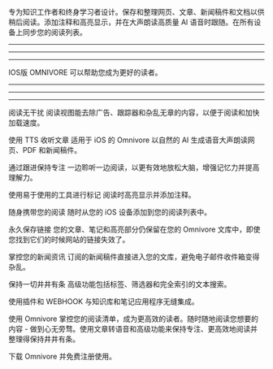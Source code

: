专为知识工作者和终身学习者设计。保存和整理网页、文章、新闻稿件和文档以供稍后阅读。添加注释和高亮显示，并在大声朗读高质量 Al 语音时跟随。在所有设备上同步您的阅读列表。

------------------------------------
------------------------------------
------------------
IOS版 OMNIVORE 可以帮助您成为更好的读者。

------------------------------------
------------------------------------
------------------

阅读无干扰
阅读视图能去除广告、跟踪器和杂乱无章的内容，以便于阅读和加快加载速度。


使用 TTS 收听文章
适用于 iOS 的 Omnivore 以自然的 AI 生成语音大声朗读网页、PDF 和新闻稿件。


通过跟进保持专注
一边聆听一边阅读，以更有效地放松大脑，增强记忆力并提高理解力。


使用易于使用的工具进行标记
阅读时高亮显示并添加注释。


随身携带您的阅读
随时从您的 iOS 设备添加到您的阅读列表中。


永久保存链接
您的文章、笔记和高亮部分仍保留在您的 Omnivore 文库中，即使您找到它们的时候网站的链接失效了。


掌控您的新闻资讯
订阅的新闻稿件直接进入您的文库，避免电子邮件收件箱变得杂乱。


保持一切井井有条
高级功能包括标签、筛选器和完全索引的文本搜索。


使用插件和 WEBHOOK
与知识库和笔记应用程序无缝集成。


使用 Omnivore 掌控您的阅读清单，成为更高效的读者。随时随地阅读您想要的内容 - 做到心无旁骛。使用文章转语音和高级功能来保持专注、更高效地阅读并整理得保持井井有条。


下载 Omnivore 并免费注册使用。
